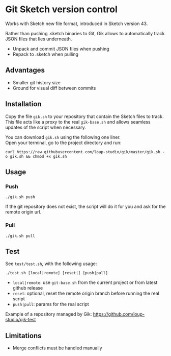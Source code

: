 # Git Sketch version control

Works with Sketch new file format, introduced in Sketch version 43.

Rather than pushing .sketch binaries to Git, Gik allows to automatically track JSON files that lies underneath.

 * Unpack and commit JSON files when pushing
 * Repack to .sketch when pulling


## Advantages

 * Smaller git history size
 * Ground for visual diff between commits


## Installation

Copy the file `gik.sh` to your repository that contain the Sketch files to track.  
This file acts like a proxy to the real `gik-base.sh` and allows seamless updates of the script when necessary.

You can download `gik.sh` using the following one liner.  
Open your terminal, go to the project directory and run:

```
curl https://raw.githubusercontent.com/loup-studio/gik/master/gik.sh -o gik.sh && chmod +x gik.sh
```

## Usage

### Push

```
./gik.sh push
```

If the git repository does not exist, the script will do it for you and ask for the remote origin url.

### Pull

```
./gik.sh pull
```


## Test

See `test/test.sh`, with the following usage:

```
./test.sh [local|remote] [reset|] [push|pull]
```

 * `local|remote`: use `git-base.sh` from the current project or from latest github release
 * `reset`: optional, reset the remote origin branch before running the real script
 * `push|pull`: params for the real script

Example of a repository managed by Gik: <https://github.com/loup-studio/gik-test>


## Limitations

 * Merge conflicts must be handled manually
